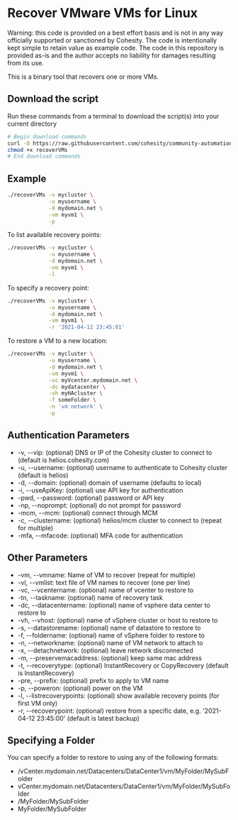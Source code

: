 # Recover VMware VMs for Linux

Warning: this code is provided on a best effort basis and is not in any way officially supported or sanctioned by Cohesity. The code is intentionally kept simple to retain value as example code. The code in this repository is provided as-is and the author accepts no liability for damages resulting from its use.

This is a binary tool that recovers one or more VMs.

## Download the script

Run these commands from a terminal to download the script(s) into your current directory

```bash
# Begin download commands
curl -O https://raw.githubusercontent.com/cohesity/community-automation-samples/main/linux/recoverVMs/recoverVMs
chmod +x recoverVMs
# End download commands
```

## Example

```bash
./recoverVMs -v mycluster \
             -u myusername \
             -d mydomain.net \
             -vm myvm1 \
             -p
```

To list available recovery points:

```bash
./recoverVMs -v mycluster \
             -u myusername \
             -d mydomain.net \
             -vm myvm1 \
             -l
```

To specify a recovery point:

```bash
./recoverVMs -v mycluster \
             -u myusername \
             -d mydomain.net \
             -vm myvm1 \
             -r '2021-04-12 23:45:01'
```

To restore a VM to a new location:

```bash
./recoverVMs -v mycluster \
             -u myusername \
             -d mydomain.net \
             -vm myvm1 \
             -vc myVcenter.mydomain.net \
             -dc mydatacenter \
             -vh myHAcluster \
             -f someFolder \
             -n 'vm network' \
             -p
```

## Authentication Parameters

* -v, --vip: (optional) DNS or IP of the Cohesity cluster to connect to (default is helios.cohesity.com)
* -u, --username: (optional) username to authenticate to Cohesity cluster (default is helios)
* -d, --domain: (optional) domain of username (defaults to local)
* -i, --useApiKey: (optional) use API key for authentication
* -pwd, --password: (optional) password or API key
* -np, --noprompt: (optional) do not prompt for password
* -mcm, --mcm: (optional) connect through MCM
* -c, --clustername: (optional) helios/mcm cluster to connect to (repeat for multiple)
* -mfa, --mfacode: (optional) MFA code for authentication

## Other Parameters

* -vm, --vmname: Name of VM to recover (repeat for multiple)
* -vl, --vmlist: text file of VM names to recover (one per line)
* -vc, --vcentername: (optional) name of vcenter to restore to
* -tn, --taskname: (optional) name of recovery task
* -dc, --datacentername: (optional) name of vsphere data center to restore to
* -vh, --vhost: (optional) name of vSphere cluster or host to restore to
* -s, --datastorename: (optional) name of datastore to restore to
* -f, --foldername: (optional) name of vSphere folder to restore to
* -n, --networkname: (optional) name of VM network to attach to
* -x, --detachnetwork: (optional) leave network disconnected
* -m, --preservemacaddress: (optional) keep same mac address
* -t, --recoverytype: (optional) InstantRecovery or CopyRecovery (default is InstantRecovery)
* -pre, --prefix: (optional) prefix to apply to VM name
* -p, --poweron: (optional) power on the VM
* -l, --listrecoverypoints: (optional) show available recovery points (for first VM only)
* -r, --recoverypoint: (optional) restore from a specific date, e.g. '2021-04-12 23:45:00' (default is latest backup)

## Specifying a Folder

You can specify a folder to restore to using any of the following formats:

* /vCenter.mydomain.net/Datacenters/DataCenter1/vm/MyFolder/MySubFolder
* vCenter.mydomain.net/Datacenters/DataCenter1/vm/MyFolder/MySubFolder
* /MyFolder/MySubFolder
* MyFolder/MySubFolder
